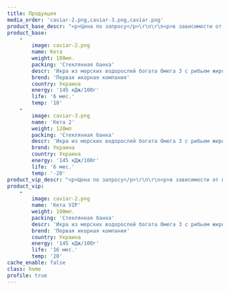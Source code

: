 ```yaml
---
title: Продукция
media_order: 'caviar-2.png,caviar-3.png,caviar.png'
product_base_descr: "<p>Цена по запросу</p>\r\n\r\n<p>в зависимости от наличия и объема заказа.</p>\r\n\r\n<p>Минимальный объем - от 500 кг.</p>"
product_base:
    -
        image: caviar-2.png
        name: Кета
        weight: 100мл.
        packing: 'Стеклянная банка'
        descr: 'Икра из морских водорослей богата Омега 3 с рибьем жиром.По вкусовым качествам приближена к натуральной'
        brend: 'Первая икорная компания'
        country: Украина
        energy: '145 кДж/100г'
        life: '6 мес.'
        temp: '10'
    -
        image: caviar-3.png
        name: 'Кета 2'
        weight: 120мл
        packing: 'Стеклянная банка'
        descr: 'Икра из морских водорослей богата Омега 3 с рибьем жиром.По вкусовым качествам приближена к натуральной'
        brend: Украина
        country: Украина
        energy: '145 кДж/100г'
        life: '6 мес.'
        temp: '-20'
product_vip_descr: "<p>Цена по запросу</p>\r\n\r\n<p>в зависимости от наличия и объема заказа.</p>\r\n\r\n<p>Минимальный объем - от 500 кг.</p>"
product_vip:
    -
        image: caviar-2.png
        name: 'Кета VIP'
        weight: 100мл.
        packing: 'Стеклянная банка'
        descr: 'Икра из морских водорослей богата Омега 3 с рибьем жиром.По вкусовым качествам приближена к натуральной'
        brend: 'Первая икорная компания'
        country: Украина
        energy: '145 кДж/100г'
        life: '16 мес.'
        temp: '20'
cache_enable: false
class: home
profile: true
---
```


